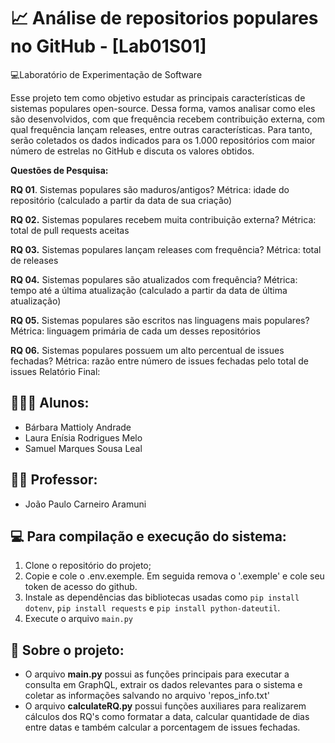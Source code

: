 # 📈 Análise de repositorios populares no GitHub - [Lab01S01]

💻Laboratório de Experimentação de Software 

Esse projeto tem como objetivo estudar as principais características de sistemas populares open-source. 
Dessa forma, vamos analisar como eles são desenvolvidos, com que frequência recebem contribuição externa, com qual frequência lançam releases, entre outras características. 
Para tanto, serão coletados os dados indicados para os 1.000 repositórios com maior número de estrelas no GitHub e discuta os valores obtidos.

**Questões de Pesquisa:**

**RQ 01**. Sistemas populares são maduros/antigos?
Métrica: idade do repositório (calculado a partir da data de sua criação)

**RQ 02.** Sistemas populares recebem muita contribuição externa?
Métrica: total de pull requests aceitas

**RQ 03.** Sistemas populares lançam releases com frequência?
Métrica: total de releases

**RQ 04.** Sistemas populares são atualizados com frequência?
Métrica: tempo até a última atualização (calculado a partir da data de última
atualização)

**RQ 05.** Sistemas populares são escritos nas linguagens mais populares?
Métrica: linguagem primária de cada um desses repositórios

**RQ 06.** Sistemas populares possuem um alto percentual de issues fechadas?
Métrica: razão entre número de issues fechadas pelo total de issues Relatório Final:


## 👩🏻‍💻 Alunos:
* Bárbara Mattioly Andrade  
* Laura Enísia Rodrigues Melo
* Samuel Marques Sousa Leal 
 
## 👨‍🏫 Professor:
* João Paulo Carneiro Aramuni

## 💻 Para compilação e execução do sistema:
1. Clone o repositório do projeto;
2. Copie e cole o .env.exemple. Em seguida remova o '.exemple' e cole seu token de acesso do github. 
3. Instale as dependências das bibliotecas usadas como `pip install dotenv`, `pip install requests` e `pip install python-dateutil`.
4. Execute o arquivo `main.py`

## 📝 Sobre o projeto:
- O arquivo **main.py** possui as funções principais para executar a consulta em GraphQL, extrair os dados relevantes para o sistema e coletar as informações salvando no arquivo  'repos_info.txt'
- O arquivo **calculateRQ.py** possui funções auxiliares para realizarem cálculos dos RQ's como formatar a data, calcular quantidade de dias entre datas e também calcular a porcentagem de issues fechadas.
